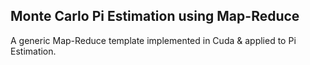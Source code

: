 ## Monte Carlo Pi Estimation using Map-Reduce

A generic Map-Reduce template implemented in Cuda & applied to Pi Estimation.
